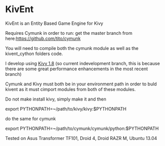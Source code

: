 KivEnt
======

KivEnt is an Entity Based Game Engine for Kivy

Requires Cymunk in order to run: 
get the master branch from here:https://github.com/tito/cymunk

You will need to compile both the cymunk module as well as the kivent_cython folders code.

I develop using [Kivy 1.8](https://github.com/kivy/kivy) (so current indevelopment branch, this is because there are some great performance enhancements
in the most recent branch)

Cymunk and Kivy must both be in your environment path in order to buld kivent as it must cimport modules from both of these modules.

Do not make install kivy, simply make it and then

export PYTHONPATH=~/path/to/kivy/kivy:$PYTHONPATH 

do the same for cymunk

export PYTHONPATH=~/path/to/cymunk/cymunk/python:$PYTHONPATH



Tested on Asus Transformer TF101, Droid 4, Droid RAZR M, Ubuntu 13.04 
